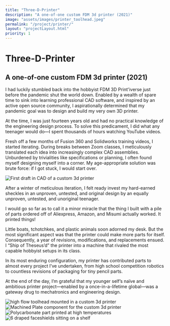 ```yaml
---
title: "Three-D-Printer"
description: "A one-of-one custom FDM 3d printer (2021)"
image: "assets/images/printer_toolhead.jpeg"
permalink: "/project/printer/"
layout: "projectLayout.html"
priority: 1
---
```


# Three-D-Printer
## A one-of-one custom FDM 3d printer (2021)

I had luckily stumbled back into the hobbyist FDM 3D Print'iverse just before the pandemic shut the world down. Enabled by a wealth of spare time to sink into learning professional CAD software, and inspired by an active open source community, I aspirationally determined that my pandemic goal was to design and build my very own 3D printer. 

At the time, I was just fourteen years old and had no practical knowledge of the engineering design process. To solve this predicament, I did what any teenager would do—I spent thousands of hours watching YouTube videos. 

Fresh off a few months of Fusion 360 and Solidworks training videos, I started iterating. During breaks between Zoom classes, I meticulously translated each idea into increasingly complex CAD assemblies. Unburdened by trivialities like specifications or planning, I often found myself designing myself into a corner. My age-appropriate solution was brute force: if I got stuck, I would start over.

<img src="/assets/images/printer_first_cad_draft.jpeg" alt="First draft in CAD of a custom 3d printer" title="First Draft"> 

After a winter of meticulous iteration, I felt ready invest my hard-earned sheckles in an unproven, untested, and original design by an equally unproven, untested, and unoriginal teenager. 

I would go so far as to call it a minor miracle that the thing I built with a pile of parts ordered off of Aliexpress, Amazon, and Misumi actually worked. It printed things! 

Little boats, tchotchkes, and plastic animals soon adorned my desk. But the most significant aspect was that the printer could make more parts for itself. Consequently, a year of revisions, modifications, and replacements ensued. I “Ship of Theseus’d” the printer into a machine that rivaled the most capable hobbyist setups in its class. 

In its most enduring configuration, my printer has contributed parts to almost every project I’ve undertaken, from high school competition robotics to countless revisions of packaging for tiny pencil parts. 

At the end of the day, I’m grateful that my younger self’s naïve and ambitious printer project—enabled by a once-in-a-lifetime global—was a gateway drug to mechatronics and engineering design. 

<img src="/assets/images/printer_toolhead.jpeg" alt="high flow toolhead mounted in a custom 3d printer" title="Toolhead"> 

<img src="/assets/images/printer_toolhead_part.png" alt="Machined Plate component for the custom 3d printer" title="Toolhead Part">

<img src="/assets/images/printer_polycarb.jpeg" alt="Polycarbonate part printed at high temperatures" title="Polycarb Part">

<img src="/assets/images/printer_faceshields.jpeg" alt="6 draped faceshields sitting on a shelf" title="Faceshields">


